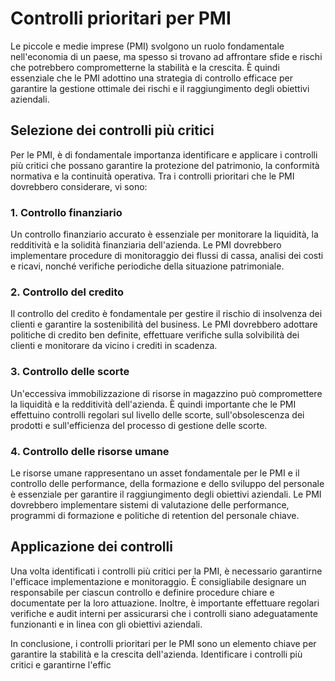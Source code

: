 # Controlli prioritari per PMI

Le piccole e medie imprese (PMI) svolgono un ruolo fondamentale nell'economia di un paese, ma spesso si trovano ad affrontare sfide e rischi che potrebbero comprometterne la stabilità e la crescita. È quindi essenziale che le PMI adottino una strategia di controllo efficace per garantire la gestione ottimale dei rischi e il raggiungimento degli obiettivi aziendali.

## Selezione dei controlli più critici

Per le PMI, è di fondamentale importanza identificare e applicare i controlli più critici che possano garantire la protezione del patrimonio, la conformità normativa e la continuità operativa. Tra i controlli prioritari che le PMI dovrebbero considerare, vi sono:

### 1. Controllo finanziario

Un controllo finanziario accurato è essenziale per monitorare la liquidità, la redditività e la solidità finanziaria dell'azienda. Le PMI dovrebbero implementare procedure di monitoraggio dei flussi di cassa, analisi dei costi e ricavi, nonché verifiche periodiche della situazione patrimoniale.

### 2. Controllo del credito

Il controllo del credito è fondamentale per gestire il rischio di insolvenza dei clienti e garantire la sostenibilità del business. Le PMI dovrebbero adottare politiche di credito ben definite, effettuare verifiche sulla solvibilità dei clienti e monitorare da vicino i crediti in scadenza.

### 3. Controllo delle scorte

Un'eccessiva immobilizzazione di risorse in magazzino può compromettere la liquidità e la redditività dell'azienda. È quindi importante che le PMI effettuino controlli regolari sul livello delle scorte, sull'obsolescenza dei prodotti e sull'efficienza del processo di gestione delle scorte.

### 4. Controllo delle risorse umane

Le risorse umane rappresentano un asset fondamentale per le PMI e il controllo delle performance, della formazione e dello sviluppo del personale è essenziale per garantire il raggiungimento degli obiettivi aziendali. Le PMI dovrebbero implementare sistemi di valutazione delle performance, programmi di formazione e politiche di retention del personale chiave.

## Applicazione dei controlli

Una volta identificati i controlli più critici per la PMI, è necessario garantirne l'efficace implementazione e monitoraggio. È consigliabile designare un responsabile per ciascun controllo e definire procedure chiare e documentate per la loro attuazione. Inoltre, è importante effettuare regolari verifiche e audit interni per assicurarsi che i controlli siano adeguatamente funzionanti e in linea con gli obiettivi aziendali.

In conclusione, i controlli prioritari per le PMI sono un elemento chiave per garantire la stabilità e la crescita dell'azienda. Identificare i controlli più critici e garantirne l'effic